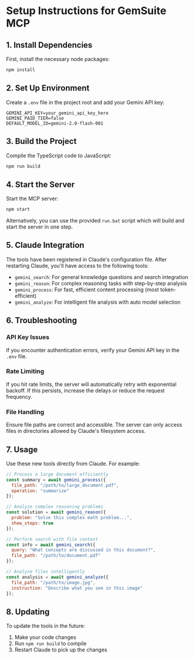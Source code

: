 # Setup Instructions for GemSuite MCP

## 1. Install Dependencies

First, install the necessary node packages:

```bash
npm install
```

## 2. Set Up Environment

Create a `.env` file in the project root and add your Gemini API key:

```
GEMINI_API_KEY=your_gemini_api_key_here
GEMINI_PAID_TIER=false
DEFAULT_MODEL_ID=gemini-2.0-flash-001
```

## 3. Build the Project

Compile the TypeScript code to JavaScript:

```bash
npm run build
```

## 4. Start the Server

Start the MCP server:

```bash
npm start
```

Alternatively, you can use the provided `run.bat` script which will build and start the server in one step.

## 5. Claude Integration

The tools have been registered in Claude's configuration file. After restarting Claude, you'll have access to the following tools:

- `gemini_search`: For general knowledge questions and search integration
- `gemini_reason`: For complex reasoning tasks with step-by-step analysis
- `gemini_process`: For fast, efficient content processing (most token-efficient)
- `gemini_analyze`: For intelligent file analysis with auto model selection

## 6. Troubleshooting

### API Key Issues
If you encounter authentication errors, verify your Gemini API key in the `.env` file.

### Rate Limiting
If you hit rate limits, the server will automatically retry with exponential backoff. If this persists, increase the delays or reduce the request frequency.

### File Handling
Ensure file paths are correct and accessible. The server can only access files in directories allowed by Claude's filesystem access.

## 7. Usage

Use these new tools directly from Claude. For example:

```javascript
// Process a large document efficiently
const summary = await gemini_process({
  file_path: "/path/to/large_document.pdf",
  operation: "summarize"
});

// Analyze complex reasoning problems
const solution = await gemini_reason({
  problem: "Solve this complex math problem...",
  show_steps: true
});

// Perform search with file context
const info = await gemini_search({
  query: "What concepts are discussed in this document?",
  file_path: "/path/to/document.pdf"
});

// Analyze files intelligently
const analysis = await gemini_analyze({
  file_path: "/path/to/image.jpg",
  instruction: "Describe what you see in this image"
});
```

## 8. Updating

To update the tools in the future:

1. Make your code changes
2. Run `npm run build` to compile
3. Restart Claude to pick up the changes
